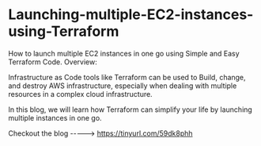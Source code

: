 # Launching-multiple-EC2-instances-using-Terraform
How to launch multiple EC2 instances in one go using Simple and Easy Terraform Code.
Overview:

Infrastructure as Code tools like Terraform can be used to Build, change, and destroy AWS infrastructure, especially when dealing with multiple resources in a complex cloud infrastructure.

In this blog, we will learn how Terraform can simplify your life by launching multiple instances in one go.

Checkout the blog -----> https://tinyurl.com/59dk8phh
